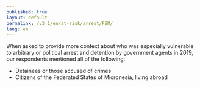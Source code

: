 ```yaml
---
published: true
layout: default
permalink: /v3_1/en/at-risk/arrest/FSM/
lang: en
---
```

When asked to provide more context about who was especially vulnerable to arbitrary or political arrest and detention by government agents in 2019, our respondents mentioned all of the following:  

- Detainees or those accused of crimes 
- Citizens of the Federated States of Micronesia, living abroad
